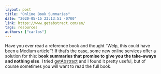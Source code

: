 ```yaml
---
layout: post
title: "Online Book Summaries"
date: "2020-05-15 23:13:51 -0700"
link: https://www.getabstract.com/en/
tags: resources
authors: ["carlos"]
---
```

Have you ever read a reference book and thought “Welp, this could have been a Medium article”? If that’s the case, some new online services offer a solution for this: **book summaries that promise to give you the take-aways and nothing else**. I tried [getAbstract](https://www.getabstract.com/en/) and I found it pretty useful, but of course sometimes you will want to read the full book.
